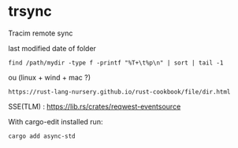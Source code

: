 # trsync
Tracim remote sync

last modified date of folder

    find /path/mydir -type f -printf "%T+\t%p\n" | sort | tail -1

ou (linux + wind + mac ?)

    https://rust-lang-nursery.github.io/rust-cookbook/file/dir.html

SSE(TLM) : https://lib.rs/crates/reqwest-eventsource

With cargo-edit installed run:

    cargo add async-std

